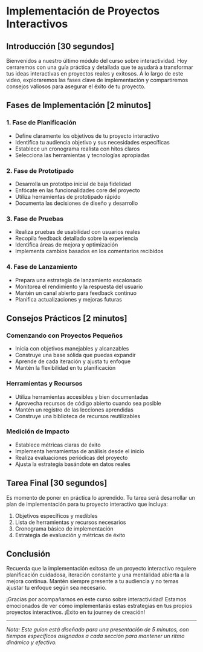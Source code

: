 # Implementación de Proyectos Interactivos

## Introducción [30 segundos]

Bienvenidos a nuestro último módulo del curso sobre interactividad. Hoy cerraremos con una guía práctica y detallada que te ayudará a transformar tus ideas interactivas en proyectos reales y exitosos. A lo largo de este video, exploraremos las fases clave de implementación y compartiremos consejos valiosos para asegurar el éxito de tu proyecto.

## Fases de Implementación [2 minutos]

### 1. Fase de Planificación
- Define claramente los objetivos de tu proyecto interactivo
- Identifica tu audiencia objetivo y sus necesidades específicas
- Establece un cronograma realista con hitos claros
- Selecciona las herramientas y tecnologías apropiadas

### 2. Fase de Prototipado
- Desarrolla un prototipo inicial de baja fidelidad
- Enfócate en las funcionalidades core del proyecto
- Utiliza herramientas de prototipado rápido
- Documenta las decisiones de diseño y desarrollo

### 3. Fase de Pruebas
- Realiza pruebas de usabilidad con usuarios reales
- Recopila feedback detallado sobre la experiencia
- Identifica áreas de mejora y optimización
- Implementa cambios basados en los comentarios recibidos

### 4. Fase de Lanzamiento
- Prepara una estrategia de lanzamiento escalonado
- Monitorea el rendimiento y la respuesta del usuario
- Mantén un canal abierto para feedback continuo
- Planifica actualizaciones y mejoras futuras

## Consejos Prácticos [2 minutos]

### Comenzando con Proyectos Pequeños
- Inicia con objetivos manejables y alcanzables
- Construye una base sólida que puedas expandir
- Aprende de cada iteración y ajusta tu enfoque
- Mantén la flexibilidad en tu planificación

### Herramientas y Recursos
- Utiliza herramientas accesibles y bien documentadas
- Aprovecha recursos de código abierto cuando sea posible
- Mantén un registro de las lecciones aprendidas
- Construye una biblioteca de recursos reutilizables

### Medición de Impacto
- Establece métricas claras de éxito
- Implementa herramientas de análisis desde el inicio
- Realiza evaluaciones periódicas del proyecto
- Ajusta la estrategia basándote en datos reales

## Tarea Final [30 segundos]

Es momento de poner en práctica lo aprendido. Tu tarea será desarrollar un plan de implementación para tu proyecto interactivo que incluya:

1. Objetivos específicos y medibles
2. Lista de herramientas y recursos necesarios
3. Cronograma básico de implementación
4. Estrategia de evaluación y métricas de éxito

## Conclusión

Recuerda que la implementación exitosa de un proyecto interactivo requiere planificación cuidadosa, iteración constante y una mentalidad abierta a la mejora continua. Mantén siempre presente a tu audiencia y no temas ajustar tu enfoque según sea necesario.

¡Gracias por acompañarnos en este curso sobre interactividad! Estamos emocionados de ver cómo implementarás estas estrategias en tus propios proyectos interactivos. ¡Éxito en tu journey de creación!

---

*Nota: Este guion está diseñado para una presentación de 5 minutos, con tiempos específicos asignados a cada sección para mantener un ritmo dinámico y efectivo.*